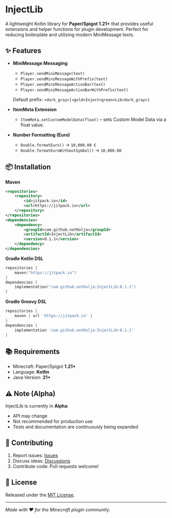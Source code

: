 # InjectLib
A lightweight Kotlin library for **Paper/Spigot 1.21+** that provides useful extensions and helper functions for plugin development. Perfect for reducing boilerplate and utilizing modern MiniMessage texts.

## ✨ Features
- **MiniMessage Messaging**
  - `Player.sendMiniMessage(text)`
  - `Player.sendMiniMessageWithPrefix(text)`
  - `Player.sendMiniMessageActionBar(text)`
  - `Player.sendMiniMessageActionBarWithPrefix(text)`
  
  Default prefix: `<dark_gray>[<gold>Inject<green>Lib<dark_gray>]`
- **ItemMeta Extension**
  - `ItemMeta.setCustomModelData(float)` – sets Custom Model Data via a float value.
- **Number Formatting (Euro)**
  - `Double.formatEuro()` → `10,000.00 €`
  - `Double.formatEuroWithoutSymbol()` → `10,000.00`

## 📦 Installation
**Maven**
```xml
<repositories>
    <repository>
        <id>jitpack.io</id>
        <url>https://jitpack.io</url>
    </repository>
</repositories>
<dependencies>
    <dependency>
        <groupId>com.github.notKolja</groupId>
        <artifactId>InjectLib</artifactId>
        <version>0.1.1</version>
    </dependency>
</dependencies>
```
**Gradle Kotlin DSL**
```kotlin
repositories {
    maven("https://jitpack.io")
}
dependencies {
    implementation("com.github.notKolja:InjectLib:0.1.1")
}
```
**Gradle Groovy DSL**
```groovy
repositories {
    maven { url 'https://jitpack.io' }
}
dependencies {
    implementation 'com.github.notKolja:InjectLib:0.1.1'
}
```

## 📚 Requirements
- Minecraft: Paper/Spigot **1.21+**
- Language: **Kotlin**
- Java Version: **21+**

## ⚠️ Note (Alpha)
InjectLib is currently in **Alpha**:
- API may change
- Not recommended for production use
- Tests and documentation are continuously being expanded

## 🤝 Contributing
1. Report issues: [Issues](https://github.com/notKolja/InjectLib/issues)
2. Discuss ideas: [Discussions](https://github.com/notKolja/InjectLib/discussions)
3. Contribute code: Pull requests welcome!

## 📜 License
Released under the [MIT License](https://github.com/notKolja/InjectLib/blob/master/LICENSE).

---
*Made with ❤️ for the Minecraft plugin community.*
